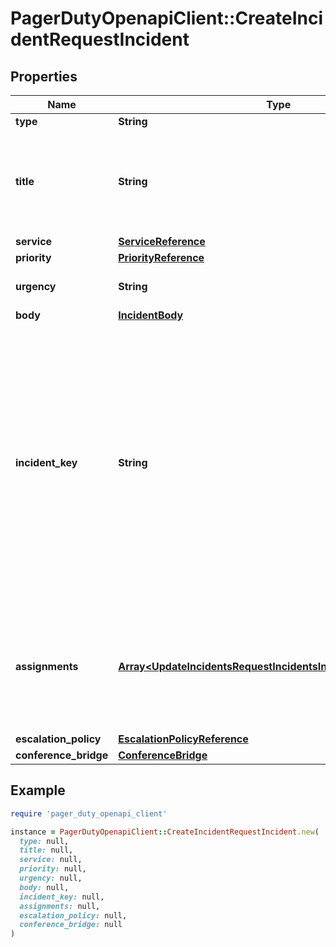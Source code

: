 # PagerDutyOpenapiClient::CreateIncidentRequestIncident

## Properties

| Name | Type | Description | Notes |
| ---- | ---- | ----------- | ----- |
| **type** | **String** |  |  |
| **title** | **String** | A succinct description of the nature, symptoms, cause, or effect of the incident. |  |
| **service** | [**ServiceReference**](ServiceReference.md) |  |  |
| **priority** | [**PriorityReference**](PriorityReference.md) |  | [optional] |
| **urgency** | **String** | The urgency of the incident | [optional] |
| **body** | [**IncidentBody**](IncidentBody.md) |  | [optional] |
| **incident_key** | **String** | A string which identifies the incident. Sending subsequent requests referencing the same service and with the same incident_key will result in those requests being rejected if an open incident matches that incident_key. | [optional] |
| **assignments** | [**Array&lt;UpdateIncidentsRequestIncidentsInnerAssignmentsInner&gt;**](UpdateIncidentsRequestIncidentsInnerAssignmentsInner.md) | Assign the incident to these assignees. Cannot be specified if an escalation policy is given. | [optional] |
| **escalation_policy** | [**EscalationPolicyReference**](EscalationPolicyReference.md) |  | [optional] |
| **conference_bridge** | [**ConferenceBridge**](ConferenceBridge.md) |  | [optional] |

## Example

```ruby
require 'pager_duty_openapi_client'

instance = PagerDutyOpenapiClient::CreateIncidentRequestIncident.new(
  type: null,
  title: null,
  service: null,
  priority: null,
  urgency: null,
  body: null,
  incident_key: null,
  assignments: null,
  escalation_policy: null,
  conference_bridge: null
)
```

